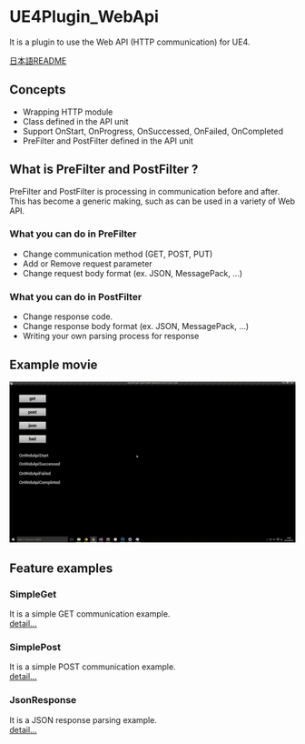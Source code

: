 ﻿UE4Plugin_WebApi
==================================

It is a plugin to use the Web API (HTTP communication) for UE4.

[日本語README](/README.jp.md "README.jp.md")

## Concepts

* Wrapping HTTP module
* Class defined in the API unit
* Support OnStart, OnProgress, OnSuccessed, OnFailed, OnCompleted
* PreFilter and PostFilter defined in the API unit

## What is PreFilter and PostFilter ?

PreFilter and PostFilter is processing in communication before and after.  
This has become a generic making, such as can be used in a variety of Web API.

### What you can do in PreFilter

* Change communication method (GET, POST, PUT)
* Add or Remove request parameter
* Change request body format (ex. JSON, MessagePack, ...)

### What you can do in PostFilter

* Change response code.
* Change response body format (ex. JSON, MessagePack, ...)
* Writing your own parsing process for response

## Example movie

![ExampleMovie.gif](/Examples/ExampleMovie.gif)

## Feature examples

### SimpleGet

It is a simple GET communication example.  
[detail...](/Examples/01_SimpleGet/README.md "README.md")

### SimplePost

It is a simple POST communication example.  
[detail...](/Examples/02_SimplePost/README.md "README.md")

### JsonResponse

It is a JSON response parsing example.  
[detail...](/Examples/03_JsonResponse/README.md "README.md")
